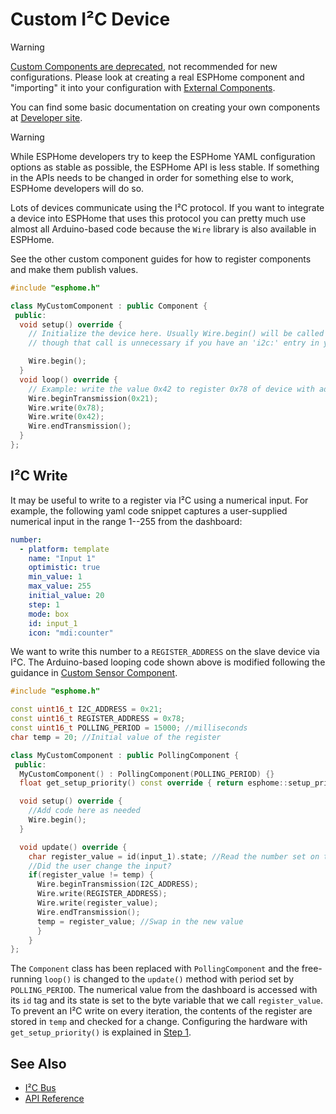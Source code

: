 # Custom I²C Device

> [!WARNING]
> [Custom Components are deprecated][esphome-dev-removal-custom-components], not recommended for new configurations.
> Please look at creating a real ESPHome component and "importing" it into your configuration with
> [External Components][esphome-docs-external-components].
>
> You can find some basic documentation on creating your own components at [Developer site][esphome-dev].

> [!WARNING]
> While ESPHome developers try to keep the ESPHome YAML configuration options as stable as possible,
> the ESPHome API is less stable. If something in the APIs needs to be changed in order for something else to work,
> ESPHome developers will do so.

Lots of devices communicate using the I²C protocol. If you want to integrate
a device into ESPHome that uses this protocol you can pretty much use almost
all Arduino-based code because the `Wire` library is also available in ESPHome.

See the other custom component guides for how to register components and make
them publish values.

```cpp
#include "esphome.h"

class MyCustomComponent : public Component {
 public:
  void setup() override {
    // Initialize the device here. Usually Wire.begin() will be called in here,
    // though that call is unnecessary if you have an 'i2c:' entry in your config

    Wire.begin();
  }
  void loop() override {
    // Example: write the value 0x42 to register 0x78 of device with address 0x21
    Wire.beginTransmission(0x21);
    Wire.write(0x78);
    Wire.write(0x42);
    Wire.endTransmission();
  }
};
```

## I²C Write

It may be useful to write to a register via I²C using a numerical input. For example,
the following yaml code snippet captures a user-supplied numerical input in the range 1--255 from the dashboard:

```yaml
number:
  - platform: template
    name: "Input 1"
    optimistic: true
    min_value: 1
    max_value: 255
    initial_value: 20
    step: 1
    mode: box
    id: input_1
    icon: "mdi:counter"
```

We want to write this number to a `REGISTER_ADDRESS` on the slave device via I²C. The Arduino-based looping code shown
above is modified following the guidance in [Custom Sensor Component](custom-sensor.md).

```cpp
#include "esphome.h"

const uint16_t I2C_ADDRESS = 0x21;
const uint16_t REGISTER_ADDRESS = 0x78;
const uint16_t POLLING_PERIOD = 15000; //milliseconds
char temp = 20; //Initial value of the register

class MyCustomComponent : public PollingComponent {
 public:
  MyCustomComponent() : PollingComponent(POLLING_PERIOD) {}
  float get_setup_priority() const override { return esphome::setup_priority::BUS; } //Access I2C bus

  void setup() override {
    //Add code here as needed
    Wire.begin();
  }

  void update() override {
    char register_value = id(input_1).state; //Read the number set on the dashboard
    //Did the user change the input?
    if(register_value != temp) {
      Wire.beginTransmission(I2C_ADDRESS);
      Wire.write(REGISTER_ADDRESS);
      Wire.write(register_value);
      Wire.endTransmission();
      temp = register_value; //Swap in the new value
      }
    }
};
```

The `Component` class has been replaced with `PollingComponent` and the free-running `loop()` is changed
to the `update()` method with period set by `POLLING_PERIOD`. The numerical value from the dashboard is accessed
with its `id` tag and its state is set to the byte variable that we call `register_value`. 
To prevent an I²C write on every iteration, the contents of the register are stored in `temp` and checked for a change.
Configuring the hardware with `get_setup_priority()` is explained in [Step 1](custom-sensor.md).

## See Also

- [I²C Bus][esphome-docs-i2c]
- [API Reference][esphome-api-i2c]

[esphome-docs-i2c]: https://esphome.io/components/i2c/
[esphome-docs-external-components]: https://esphome.io/components/external_components/
[esphome-api-i2c]: https://api-docs.esphome.io/i2c_8h
[esphome-dev]: https://developers.esphome.io
[esphome-dev-removal-custom-components]: https://developers.esphome.io/blog/2025/02/19/about-the-removal-of-support-for-custom-components/